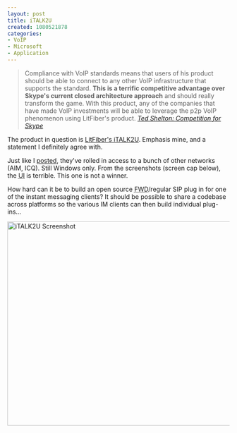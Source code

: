 ```yaml
--- 
layout: post
title: iTALK2U
created: 1080521878
categories: 
- VoIP
- Microsoft
- Application
---
```

<blockquote>
Compliance with VoIP standards means that users of his product should be able to connect to any other VoIP infrastructure that supports the standard. <strong>This is a terrific competitive advantage over Skype's current closed architecture approach</strong> and should really transform the game. With this product, any of the companies that have made VoIP investments will be able to leverage the p2p VoIP phenomenon using LitFiber's product.
<cite><a href="">Ted Shelton: Competition for Skype</a></cite>
</blockquote>

<p>The product in question is <a href="http://www.litfiber.com/italk/">LitFiber's iTALK2U</a>. Emphasis mine, and a statement I definitely agree with.</p>

<p>Just like I <a href="/node/view/1002">posted</a>, they've rolled in access to a bunch of other networks (AIM, ICQ). Still Windows only. From the screenshots (screen cap below), the <acronym title="User Interface">UI</acronym> is terrible. This one is not a winner.</p>

<p>How hard can it be to build an open source <acronym title="Free World Dialup">FWD</acronym>/regular SIP plug in for one of the instant messaging clients? It should be possible to share a codebase across platforms so the various IM clients can then build individual plug-ins…</p>
<!--break-->
<img class="node-image" width="549" height="463" src="/images/italk2u.jpg" title="iTALK2U Screenshot" />
